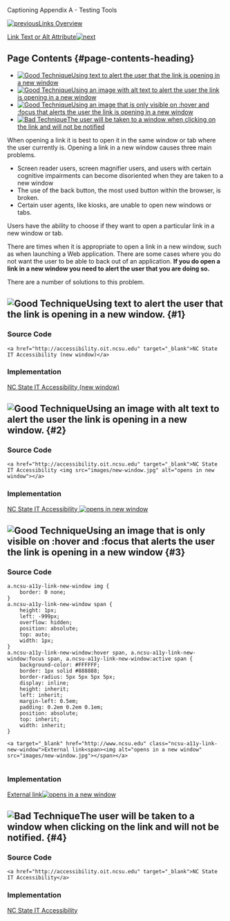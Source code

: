 Captioning Appendix A - Testing Tools

[![previous](images/left-arrow.png)Links
Overview](http://accessibility.oit.ncsu.edu/training/accessibility-handbook/links.html)

[Link Text or Alt
Attribute![next](images/right-arrow.png)](http://accessibility.oit.ncsu.edu/training/accessibility-handbook/link-text-alt.html)

Page Contents {#page-contents-heading}
-------------

-   [![Good Technique](images/checkmark-small.png "Good Technique")Using
    text to alert the user that the link is opening in a new window](#1)
-   [![Good Technique](images/checkmark-small.png "Good Technique")Using
    an image with alt text to alert the user the link is opening in a
    new window](#2)
-   [![Good Technique](images/checkmark-small.png "Good Technique")Using
    an image that is only visible on :hover and :focus that alerts the
    user the link is opening in a new window](#3)
-   [![Bad Technique](images/x-small.png "Bad Technique")The user will
    be taken to a window when clicking on the link and will not be
    notified](#4)

When opening a link it is best to open it in the same window or tab
where the user currently is. Opening a link in a new window causes three
main problems.

-   Screen reader users, screen magnifier users, and users with certain
    cognitive impairments can become disoriented when they are taken to
    a new window
-   The use of the back button, the most used button within the browser,
    is broken.
-   Certain user agents, like kiosks, are unable to open new windows or
    tabs.

Users have the ability to choose if they want to open a particular link
in a new window or tab.

There are times when it is appropriate to open a link in a new window,
such as when launching a Web application. There are some cases where you
do not want the user to be able to back out of an application. **If you
do open a link in a new window you need to alert the user that you are
doing so.**

There are a number of solutions to this problem.

![Good Technique](images/checkmark-small.png "Good Technique")Using text to alert the user that the link is opening in a new window. {#1}
------------------------------------------------------------------------------------------------------------------------------------

### Source Code

~~~~ {.code}
<a href="http://accessibility.oit.ncsu.edu" target="_blank">NC State IT Accessibility (new window)</a>
~~~~

### Implementation

[NC State IT Accessibility (new
window)](http://accessibility.oit.ncsu.edu)

![Good Technique](images/checkmark-small.png "Good Technique")Using an image with alt text to alert the user the link is opening in a new window. {#2}
-------------------------------------------------------------------------------------------------------------------------------------------------

### Source Code

~~~~ {.code}
<a href="http://accessibility.oit.ncsu.edu" target="_blank">NC State IT Accessibility <img src="images/new-window.jpg" alt="opens in new window"></a>
~~~~

### Implementation

[NC State IT Accessibility ![opens in new
window](images/new-window.jpg)](http://accessibility.oit.ncsu.edu)

![Good Technique](images/checkmark-small.png "Good Technique")Using an image that is only visible on :hover and :focus that alerts the user the link is opening in a new window {#3}
-------------------------------------------------------------------------------------------------------------------------------------------------------------------------------

### Source Code

~~~~ {.code}
a.ncsu-a11y-link-new-window img {
    border: 0 none;
}
a.ncsu-a11y-link-new-window span {
    height: 1px;
    left: -999px;
    overflow: hidden;
    position: absolute;
    top: auto;
    width: 1px;
}
a.ncsu-a11y-link-new-window:hover span, a.ncsu-a11y-link-new-window:focus span, a.ncsu-a11y-link-new-window:active span {
    background-color: #FFFFFF;
    border: 1px solid #888888;
    border-radius: 5px 5px 5px 5px;
    display: inline;
    height: inherit;
    left: inherit;
    margin-left: 0.5em;
    padding: 0.2em 0.2em 0.1em;
    position: absolute;
    top: inherit;
    width: inherit;
}

<a target="_blank" href="http://www.ncsu.edu" class="ncsu-a11y-link-new-window">External link<span><img alt="opens in a new window" src="images/new-window.jpg"></span></a>
                
~~~~

### Implementation

[External link![opens in a new
window](images/new-window.jpg)](http://www.ncsu.edu)

![Bad Technique](images/x-small.png "Bad Technique")The user will be taken to a window when clicking on the link and will not be notified. {#4}
------------------------------------------------------------------------------------------------------------------------------------------

### Source Code

~~~~ {.code}
<a href="http://accessibility.oit.ncsu.edu" target="_blank">NC State IT Accessibility</a>
~~~~

### Implementation

[NC State IT Accessibility](http://accessibility.oit.ncsu.edu)
